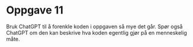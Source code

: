 # Oppgave 11

Bruk ChatGPT til å forenkle koden i oppgaven så mye det går.
Spør også ChatGPT om den kan beskrive hva koden egentlig gjør på en menneskelig måte.
